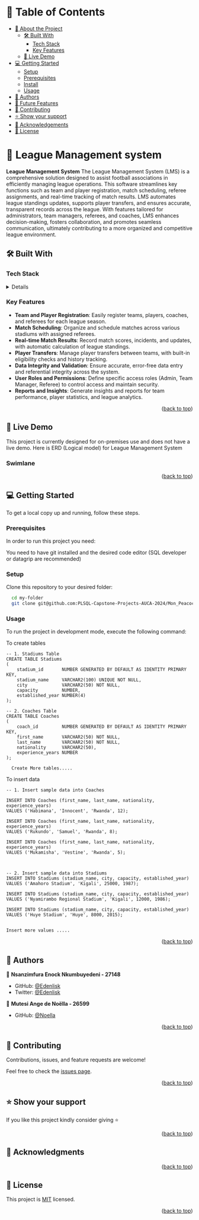 # 📗 Table of Contents

- [📖 About the Project](#about-project)
    - [🛠 Built With](#built-with)
        - [Tech Stack](#tech-stack)
        - [Key Features](#key-features)
    - [🚀 Live Demo](#live-demo)
- [💻 Getting Started](#getting-started)
    - [Setup](#setup)
    - [Prerequisites](#prerequisites)
    - [Install](#install)
    - [Usage](#usage)
- [👥 Authors](#authors)
- [🔭 Future Features](#future-features)
- [🤝 Contributing](#contributing)
- [⭐️ Show your support](#support)
- [🙏 Acknowledgements](#acknowledgements)
- [📝 License](#license)


# 📖 League Management system <a name="about-project"></a>


**League Management System** The League Management System (LMS) is a comprehensive solution designed to assist football associations in efficiently managing league operations. This software streamlines key functions such as team and player registration, match scheduling, referee assignments, and real-time tracking of match results. LMS automates league standings updates, supports player transfers, and ensures accurate, transparent records across the league. With features tailored for administrators, team managers, referees, and coaches, LMS enhances decision-making, fosters collaboration, and promotes seamless communication, ultimately contributing to a more organized and competitive league environment.

## 🛠 Built With <a name="built-with"></a>

### Tech Stack <a name="tech-stack"></a>

<details>
  <ul>
    <li><a href="https://www.oracle.com/database/">Oracle Database 19g</a></li>
    <li><a href="https://www.oracle.com/database/">Draw.io</a></li>
  </ul>
</details>


### Key Features <a name="key-features"></a>
- **Team and Player Registration**: Easily register teams, players, coaches, and referees for each league season.
- **Match Scheduling**: Organize and schedule matches across various stadiums with assigned referees.
- **Real-time Match Results**: Record match scores, incidents, and updates, with automatic calculation of league standings.
- **Player Transfers**: Manage player transfers between teams, with built-in eligibility checks and history tracking.
- **Data Integrity and Validation**: Ensure accurate, error-free data entry and referential integrity across the system.
- **User Roles and Permissions**: Define specific access roles (Admin, Team Manager, Referee) to control access and maintain security.
- **Reports and Insights**: Generate insights and reports for team performance, player statistics, and league analytics.


<p align="right">(<a href="#readme-top">back to top</a>)</p>

## 🚀 Live Demo <a name="live-demo"></a>
This project is currently designed for on-premises use and does not have a live demo.
Here is ERD (Logical model) for League Management System


### Swimlane




<p align="right">(<a href="#readme-top">back to top</a>)</p>


## 💻 Getting Started <a name="getting-started"></a>


To get a local copy up and running, follow these steps.

### Prerequisites

In order to run this project you need:

You need to have git installed and the desired code editor (SQL developer or datagrip are recommended)

### Setup

Clone this repository to your desired folder:

```sh
  cd my-folder
  git clone git@github.com:PLSQL-Capstone-Projects-AUCA-2024/Mon_Peacocks_LeagueManagementSystem.git
```

### Usage

To run the project in development mode, execute the following command:

To create tables
```shell
-- 1. Stadiums Table
CREATE TABLE Stadiums
(
    stadium_id       NUMBER GENERATED BY DEFAULT AS IDENTITY PRIMARY KEY,
    stadium_name     VARCHAR2(100) UNIQUE NOT NULL,
    city             VARCHAR2(50) NOT NULL,
    capacity         NUMBER,
    established_year NUMBER(4)
);

-- 2. Coaches Table
CREATE TABLE Coaches
(
    coach_id         NUMBER GENERATED BY DEFAULT AS IDENTITY PRIMARY KEY,
    first_name       VARCHAR2(50) NOT NULL,
    last_name        VARCHAR2(50) NOT NULL,
    nationality      VARCHAR2(50),
    experience_years NUMBER
);
  
  Create More tables.....

```


To insert data
```shell
-- 1. Insert sample data into Coaches

INSERT INTO Coaches (first_name, last_name, nationality, experience_years)
VALUES ('Habimana', 'Innocent', 'Rwanda', 12);

INSERT INTO Coaches (first_name, last_name, nationality, experience_years)
VALUES ('Rukundo', 'Samuel', 'Rwanda', 8);

INSERT INTO Coaches (first_name, last_name, nationality, experience_years)
VALUES ('Mukamisha', 'Vestine', 'Rwanda', 5);



-- 2. Insert sample data into Stadiums
INSERT INTO Stadiums (stadium_name, city, capacity, established_year)
VALUES ('Amahoro Stadium', 'Kigali', 25000, 1987);

INSERT INTO Stadiums (stadium_name, city, capacity, established_year)
VALUES ('Nyamirambo Regional Stadium', 'Kigali', 12000, 1986);

INSERT INTO Stadiums (stadium_name, city, capacity, established_year)
VALUES ('Huye Stadium', 'Huye', 8000, 2015);


Insert more values .....

```


<p align="right">(<a href="#readme-top">back to top</a>)</p>

## 👥 Authors <a name="authors"></a>

👤 **Nsanzimfura Enock Nkumbuyedeni - 27148**

- GitHub: [@Edenlisk](https://github.com/edenlisk)
- Twitter: [@Edenlisk](https://twitter.com/nkumbuyedeni)



👤 **Mutesi Ange de Noëlla - 26599**

- GitHub: [@Noella](https://github.com/DeNoella)



<p align="right">(<a href="#readme-top">back to top</a>)</p>



## 🤝 Contributing <a name="contributing"></a>

Contributions, issues, and feature requests are welcome!

Feel free to check the [issues page](https://github.com/edenlisk/attendance-analysis/issues).

<p align="right">(<a href="#readme-top">back to top</a>)</p>


## ⭐️ Show your support <a name="support"></a>

[comment]: <> (> Write a message to encourage readers to support your project)

If you like this project kindly consider giving ⭐

<p align="right">(<a href="#readme-top">back to top</a>)</p>

## 🙏 Acknowledgments <a name="acknowledgements"></a>

[comment]: <> (> Give credit to everyone who inspired your codebase.)


<p align="right">(<a href="#readme-top">back to top</a>)</p>

## 📝 License <a name="license"></a>

This project is [MIT](./LICENSE) licensed.

<p align="right">(<a href="#readme-top">back to top</a>)</p>
